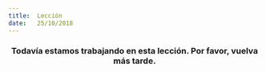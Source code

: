 ```yaml
---
title:  Lección
date:   25/10/2018
---
```


### <center>Todavía estamos trabajando en esta lección. Por favor, vuelva más tarde.</center>